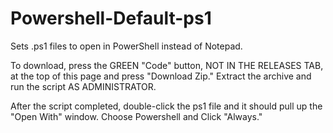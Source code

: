 # Powershell-Default-ps1
Sets .ps1 files to open in PowerShell instead of Notepad.

To download, press the GREEN "Code" button, NOT IN THE RELEASES TAB, at the top of this page and press "Download Zip." Extract the archive and run the script AS ADMINISTRATOR.

After the script completed, double-click the ps1 file and it should pull up the "Open With" window. Choose Powershell and Click "Always."
